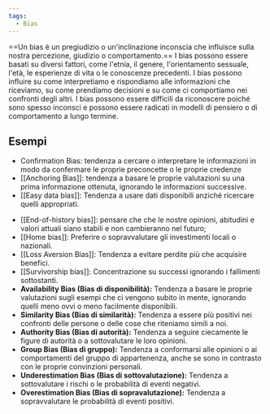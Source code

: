 ```yaml
---
tags:
  - Bias
---
```

==Un bias è un pregiudizio o un'inclinazione inconscia che influisce sulla nostra percezione, giudizio o comportamento.==
I bias possono essere basati su diversi fattori, come l'etnia, il genere, l'orientamento sessuale, l'età, le esperienze di vita o le conoscenze precedenti.
I bias possono influire su come interpretiamo e rispondiamo alle informazioni che riceviamo, su come prendiamo decisioni e su come ci comportiamo nei confronti degli altri. I bias possono essere difficili da riconoscere poiché sono spesso inconsci e possono essere radicati in modelli di pensiero o di comportamento a lungo termine.

## Esempi

* Confirmation Bias: tendenza a cercare o interpretare le informazioni in modo da confermare le proprie preconcette o le proprie credenze
* [[Anchoring Bias]]: tendenza a basare le proprie valutazioni su una prima informazione ottenuta, ignorando le informazioni successive.
* [[Easy data bias]]: Tendenza a usare dati disponibili anziché ricercare quelli appropriati.
- [[End-of-history bias]]:  pensare che che le nostre opinioni, abitudini e valori attuali siano stabili e non cambieranno nel futuro;
- [[Home bias]]: Preferire o sopravvalutare gli investimenti locali o nazionali.
- [[Loss Aversion Bias]]: Tendenza a evitare perdite più che acquisire benefici.
- [[Survivorship bias]]: Concentrazione su successi ignorando i fallimenti sottostanti.
- **Availability Bias (Bias di disponibilità):** Tendenza a basare le proprie valutazioni sugli esempi che ci vengono subito in mente, ignorando quelli meno ovvi o meno facilmente disponibili.
- **Similarity Bias (Bias di similarità):** Tendenza a essere più positivi nei confronti delle persone o delle cose che riteniamo simili a noi.
- **Authority Bias (Bias di autorità):** Tendenza a seguire ciecamente le figure di autorità o a sottovalutare le loro opinioni.
- **Group Bias (Bias di gruppo):** Tendenza a conformarsi alle opinioni o ai comportamenti del gruppo di appartenenza, anche se sono in contrasto con le proprie convinzioni personali.
- **Underestimation Bias (Bias di sottovalutazione):** Tendenza a sottovalutare i rischi o le probabilità di eventi negativi.
- **Overestimation Bias (Bias di sopravalutazione):** Tendenza a sopravvalutare le probabilità di eventi positivi.

